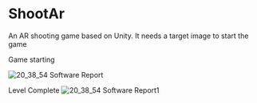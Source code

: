 # ShootAr
An AR shooting game based on Unity. It needs a target image to start the game

Game starting

![20_38_54 Software Report](https://user-images.githubusercontent.com/38004971/103976177-38883580-51a0-11eb-8b2f-ec9f3e2d7c86.jpg)


Level Complete
![20_38_54 Software Report1](https://user-images.githubusercontent.com/38004971/103976220-5eadd580-51a0-11eb-9bcb-c58192dbb9a8.jpg)
